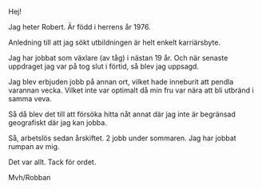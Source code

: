Hej!

Jag heter Robert. Är född i herrens år 1976.

Anledning till att jag sökt utbildningen är helt enkelt karriärsbyte.

Jag har jobbat som växlare (av tåg) i nästan 19 år. Och när senaste uppdraget jag var på tog slut i förtid, så blev jag uppsagd.

Jag blev erbjuden jobb på annan ort, vilket hade inneburit att pendla varannan vecka. Vilket inte var optimalt då min fru var nära att bli utbränd i samma veva.

Så då blev det till att försöka hitta nåt annat där jag inte är begränsad geografiskt där jag kan jobba.

Så, arbetslös sedan årskiftet. 2 jobb under sommaren. Jag har jobbat rumpan av mig.

Det var allt. Tack för ordet.

Mvh/Robban
